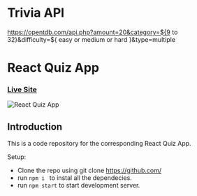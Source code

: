 # Trivia API

https://opentdb.com/api.php?amount=20&category=${9 to 32}&difficulty=${ easy or medium or hard }&type=multiple

# React Quiz App

### [Live Site]()

![React Quiz App](https://i.ibb.co/D8xmYhH/react-quiz-app.png)

## Introduction
This is a code repository for the corresponding React Quiz App.


Setup:
- Clone the repo using git clone https://github.com/
- run ```npm i ``` to instal all the dependecies.
- run ```npm start``` to start development server.


